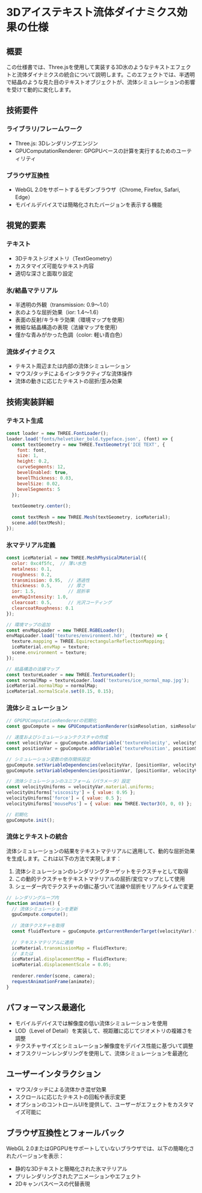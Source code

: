 # 3Dアイステキスト流体ダイナミクス効果の仕様

## 概要
この仕様書では、Three.jsを使用して実装する3D氷のようなテキストエフェクトと流体ダイナミクスの統合について説明します。このエフェクトでは、半透明で結晶のような見た目のテキストオブジェクトが、流体シミュレーションの影響を受けて動的に変化します。

## 技術要件

### ライブラリ/フレームワーク
- Three.js: 3Dレンダリングエンジン
- GPUComputationRenderer: GPGPUベースの計算を実行するためのユーティリティ

### ブラウザ互換性
- WebGL 2.0をサポートするモダンブラウザ（Chrome, Firefox, Safari, Edge）
- モバイルデバイスでは簡略化されたバージョンを表示する機能

## 視覚的要素

### テキスト
- 3Dテキストジオメトリ（TextGeometry）
- カスタマイズ可能なテキスト内容
- 適切な深さと面取り設定

### 氷/結晶マテリアル
- 半透明の外観（transmission: 0.9～1.0）
- 氷のような屈折効果（ior: 1.4～1.6）
- 表面の反射/キラキラ効果（環境マップを使用）
- 微細な結晶構造の表現（法線マップを使用）
- 僅かな青みがかった色調（color: 軽い青白色）

### 流体ダイナミクス
- テキスト周辺または内部の流体シミュレーション
- マウス/タッチによるインタラクティブな流体操作
- 流体の動きに応じたテキストの屈折/歪み効果

## 技術実装詳細

### テキスト生成
```javascript
const loader = new THREE.FontLoader();
loader.load('fonts/helvetiker_bold.typeface.json', (font) => {
  const textGeometry = new THREE.TextGeometry('ICE TEXT', {
    font: font,
    size: 1,
    height: 0.2,
    curveSegments: 12,
    bevelEnabled: true,
    bevelThickness: 0.03,
    bevelSize: 0.02,
    bevelSegments: 5
  });
  
  textGeometry.center();
  
  const textMesh = new THREE.Mesh(textGeometry, iceMaterial);
  scene.add(textMesh);
});
```

### 氷マテリアル定義
```javascript
const iceMaterial = new THREE.MeshPhysicalMaterial({
  color: 0xc4f5fc,  // 薄い水色
  metalness: 0.1,
  roughness: 0.2,
  transmission: 0.95,  // 透過性
  thickness: 0.5,      // 厚さ
  ior: 1.5,            // 屈折率
  envMapIntensity: 1.0,
  clearcoat: 0.5,      // 光沢コーティング
  clearcoatRoughness: 0.1
});

// 環境マップの追加
const envMapLoader = new THREE.RGBELoader();
envMapLoader.load('textures/environment.hdr', (texture) => {
  texture.mapping = THREE.EquirectangularReflectionMapping;
  iceMaterial.envMap = texture;
  scene.environment = texture;
});

// 結晶構造の法線マップ
const textureLoader = new THREE.TextureLoader();
const normalMap = textureLoader.load('textures/ice_normal_map.jpg');
iceMaterial.normalMap = normalMap;
iceMaterial.normalScale.set(0.15, 0.15);
```

### 流体シミュレーション
```javascript
// GPGPUComputationRendererの初期化
const gpuCompute = new GPUComputationRenderer(simResolution, simResolution, renderer);

// 速度およびシミュレーションテクスチャの作成
const velocityVar = gpuCompute.addVariable('textureVelocity', velocityShader, initVelocityTexture);
const positionVar = gpuCompute.addVariable('texturePosition', positionShader, initPositionTexture);

// シミュレーション変数の依存関係設定
gpuCompute.setVariableDependencies(velocityVar, [positionVar, velocityVar]);
gpuCompute.setVariableDependencies(positionVar, [positionVar, velocityVar]);

// 流体シミュレーションのユニフォーム（パラメータ）設定
const velocityUniforms = velocityVar.material.uniforms;
velocityUniforms['viscosity'] = { value: 0.95 };
velocityUniforms['force'] = { value: 0.5 };
velocityUniforms['mousePos'] = { value: new THREE.Vector3(0, 0, 0) };

// 初期化
gpuCompute.init();
```

### 流体とテキストの統合
流体シミュレーションの結果をテキストマテリアルに適用して、動的な屈折効果を生成します。これは以下の方法で実現します：

1. 流体シミュレーションのレンダリングターゲットをテクスチャとして取得
2. この動的テクスチャをテキストマテリアルの屈折/変位マップとして使用
3. シェーダー内でテクスチャの値に基づいて法線や屈折をリアルタイムで変更

```javascript
// レンダリングループ内
function animate() {
  // 流体シミュレーションを更新
  gpuCompute.compute();
  
  // 流体テクスチャを取得
  const fluidTexture = gpuCompute.getCurrentRenderTarget(velocityVar).texture;
  
  // テキストマテリアルに適用
  iceMaterial.transmissionMap = fluidTexture;
  // または
  iceMaterial.displacementMap = fluidTexture;
  iceMaterial.displacementScale = 0.05;
  
  renderer.render(scene, camera);
  requestAnimationFrame(animate);
}
```

## パフォーマンス最適化
- モバイルデバイスでは解像度の低い流体シミュレーションを使用
- LOD（Level of Detail）を実装して、視距離に応じてジオメトリの複雑さを調整
- テクスチャサイズとシミュレーション解像度をデバイス性能に基づいて調整
- オフスクリーンレンダリングを使用して、流体シミュレーションを最適化

## ユーザーインタラクション
- マウス/タッチによる流体かき混ぜ効果
- スクロールに応じたテキストの回転や表示変更
- オプションのコントロールUIを提供して、ユーザーがエフェクトをカスタマイズ可能に

## ブラウザ互換性とフォールバック
WebGL 2.0またはGPGPUをサポートしていないブラウザでは、以下の簡略化されたバージョンを表示：
- 静的な3Dテキストと簡略化された氷マテリアル
- プリレンダリングされたアニメーションやエフェクト
- 2Dキャンバスベースの代替表現 